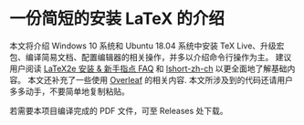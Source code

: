 # 一份简短的安装 LaTeX 的介绍

本文将介绍 Windows 10 系统和 Ubuntu 18.04 系统中安装 TeX Live、升级宏包、编译简易文档、配置编辑器的相关操作，并多以介绍命令行操作为主。
建议用户阅读 [LaTeX2e 安装 & 新手指点 FAQ](http://www.latexstudio.net/archives/11469.html) 和 [lshort-zh-ch](http://mirrors.ctan.org/info/lshort/chinese/lshort-zh-cn.pdf)  以更全面地了解基础内容。
本文还补充了一些使用 [Overleaf](www.overleaf.com) 的相关内容.
本文所涉及到的代码还请用户多多动手，不要简单地复制粘贴。

若需要本项目编译完成的 PDF 文件，可至 Releases 处下载。
